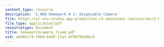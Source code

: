 ```yaml
---
content_type: resource
description: '2.000 Homework # 1: Disposable Camera'
file: https://ol-ocw-studio-app-production.s3.amazonaws.com/courses/2-000-how-and-why-machines-work-spring-2002/ed402c74f0bdbdd517a1ef9479426bc8_homework1camera_fixed.pdf
file_type: application/pdf
resourcetype: Document
title: homework1camera_fixed.pdf
uid: ed402c74-f0bd-bdd5-17a1-ef9479426bc8
---
```

